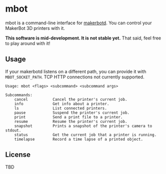 # mbot

mbot is a command-line interface for [makerbotd](https://github.com/tjhorner/makerbotd). You can control your MakerBot 3D printers with it.

**This software is mid-development. It is not stable yet.** That said, feel free to play around with it!

## Usage

If your makerbotd listens on a different path, you can provide it with `MBOT_SOCKET_PATH`. TCP HTTP connections not currently supported.

```
Usage: mbot <flags> <subcommand> <subcommand args>

Subcommands:
	cancel           Cancel the printer's current job.
	info             Get info about a printer.
	ls               List connected printers.
	pause            Suspend the printer's current job.
	print            Send a print file to a printer.
	resume           Resume the printer's current job.
	snapshot         Prints a snapshot of the printer's camera to stdout.
	status           Get the current job that a printer is running.
	timelapse        Record a time lapse of a printed object.
```

## License

TBD